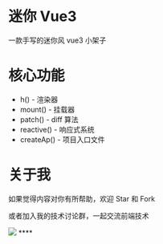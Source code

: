 # 迷你 Vue3

一款手写的迷你风 vue3 小架子

# 核心功能

- h() - 渲染器
- mount() - 挂载器
- patch() - diff 算法
- reactive() - 响应式系统
- createAp() - 项目入口文件

# 关于我

如果觉得内容对你有所帮助，欢迎 Star 和 Fork

或者加入我的技术讨论群，一起交流前端技术

<img src="../ly-mini-vue/src/img/qrcode.jpeg" />
****
